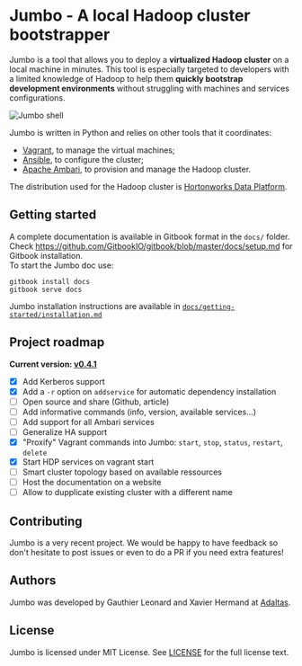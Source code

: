 # Jumbo - A local Hadoop cluster bootstrapper

Jumbo is a tool that allows you to deploy a **virtualized Hadoop cluster** on a local machine in minutes. This tool is especially targeted to developers with a limited knowledge of Hadoop to help them **quickly bootstrap development environments** without struggling with machines and services configurations.

![Jumbo shell](https://i.imgur.com/COH3aMm.png)

Jumbo is written in Python and relies on other tools that it coordinates:
- [Vagrant](https://github.com/hashicorp/vagrant), to manage the virtual machines;
- [Ansible](https://github.com/ansible/ansible), to configure the cluster;
- [Apache Ambari](https://ambari.apache.org/), to provision and manage the Hadoop cluster.

The distribution used for the Hadoop cluster is [Hortonworks Data Platform](https://hortonworks.com/products/data-platforms/hdp/).

## Getting started

A complete documentation is available in Gitbook format in the `docs/` folder.  
Check https://github.com/GitbookIO/gitbook/blob/master/docs/setup.md for Gitbook installation.  
To start the Jumbo doc use:
```shell
gitbook install docs
gitbook serve docs
```

Jumbo installation instructions are available in [`docs/getting-started/installation.md`](docs/getting-started/installation.md)

## Project roadmap

**Current version: [v0.4.1](docs/versions.md)**

- [x] Add Kerberos support
- [x] Add a `-r` option on `addservice` for automatic dependency installation
- [ ] Open source and share (Github, article)
- [ ] Add informative commands (info, version, available services...)
- [ ] Add support for all Ambari services
- [ ] Generalize HA support
- [x] "Proxify" Vagrant commands into Jumbo: `start`, `stop`, `status`, `restart`, `delete`
- [x] Start HDP services on vagrant start
- [ ] Smart cluster topology based on available ressources
- [ ] Host the documentation on a website
- [ ] Allow to dupplicate existing cluster with a different name

## Contributing

Jumbo is a very recent project. We would be happy to have feedback so don't hesitate to post issues or even to do a PR if you need extra features!

## Authors

Jumbo was developed by Gauthier Leonard and Xavier Hermand at [Adaltas](http://adaltas.com).

## License

Jumbo is licensed under MIT License. See [LICENSE](LICENSE) for the full license text.